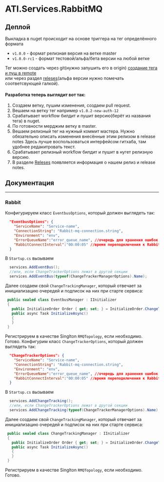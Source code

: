 # ATI.Services.RabbitMQ
## Деплой
Выкладка в nuget происходит на основе триггера на тег определённого формата 
- `v1.0.0` - формат релизная версия на ветке master 
- `v1.0.0-rc1` - формат тестовой/альфа/бета версии на любой ветке  

Тег можно создать через git(нужно запушить его в origin) [создание тега и пуш в remote](https://git-scm.com/book/en/v2/Git-Basics-Tagging)  
или через раздел [releses](https://github.com/atidev/ATI.Services.RabbitMQ/releases)(альфа версии нужно помечать соответсвующей галкой).

#### Разработка теперь выглядит вот так:
1. Создаем ветку, пушим изменения, создаем pull request.
2. Вешаем на ветку тег например `v1.0.2-new-auth-12`
3. Срабатывает workflow билдит и пушит версию(берёт из названия тега) в nuget.
4. По готовности мерджим ветку в master.
5. Вешаем релизный тег на нужный коммит мастера.
Нужно обязательно описать изменения внесённые этим релизом в release notes
Здесь лучше воспользоваться интерфейсом гитхаба, там удобнее редакитровать текст.
6. Срабатывает релизный workflow билдит и пушит в нугет релизную версию.
7. В разделе [Releses](https://github.com/atidev/ATI.Services.RabbitMQ/releases) появляется информация о нашем релиз и release notes.

## Документация
---
### Rabbit

Конфигурируем класс `EventbusOptions`, который должен выглядеть так:
```json 
  "EventbusOptions": {
    "ServiceName": "Service-name",
    "ConnectionString": "Rabbit-mq-connection.string",
    "Environment": "env",
    "ErrorQueueName":"error_queue_name", //очередь для хранения ошибок обработки сообщений
    "RabbitConnectInterval":"00:00:05" //время переподключения к RabbitMQ 
  }
```
В `Startup.cs` вызываем 
```c#
  services.AddEventBus();
  //или, если ChangeTrackerOptions лежат в другой секции
  services.AddEventBus(typeof(ChangeTrackerManagerOptions).Name);
```
Далее создаем свой `ChangeTrackingManager`, который отвечает за инициализацию очередей и подписок на них при старте сервиса:
```c#
 public sealed class EventbusManager : IInitializer
 {
   public InitializeOrder Order { get; set; } = InitializeOrder.ChangeTracker;
   public async Task InitializeAsync()
   {
   }
 }
```
Регистрируем в качестве Singlton `RMQTopology`, если необходимо. 
Готово.
Конфигурим класс `ChangeTrackerOptions`, который должен выглядеть так:
```json 
  "ChangeTrackerOptions": {
    "ServiceName": "Service-name",
    "ConnectionString": "Rabbit-mq-connection.string",
    "Environment": "env",
    "ErrorQueueName":"error_queue_name", //очередь для хранения ошибок обработки сообщений
    "RabbitConnectInterval":"00:00:05" //время переподключения к RabbitMQ 
  }
```
В `Startup.cs` вызываем 
```c#
  services.AddChangeTracking();
  //или, если ChangeTrackerOptions лежат в другой секции
  services.AddChangeTracking(typeof(ChangeTrackerManagerOptions).Name);
```
Далее создаем свой `ChangeTrackingManager`, который отвечает за инициализацию очередей и подписок на них при старте сервиса:
```c#
 public sealed class ChangeTrackingManager : IInitializer
 {
   public InitializeOrder Order { get; set; } = InitializeOrder.ChangeTracker;
   public async Task InitializeAsync()
   {
   }
 }
```
Регистрируем в качестве Singlton `RMQTopology`, если необходимо. 
Готово.


